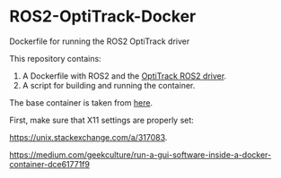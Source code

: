 # ROS2-OptiTrack-Docker
Dockerfile for running the ROS2 OptiTrack driver

This repository contains:
1. A Dockerfile with ROS2 and the [OptiTrack ROS2 driver](https://github.com/MOCAP4ROS2-Project/mocap4ros2_optitrack).
2. A script for building and running the container.

The base container is taken from [here](https://docs.ros.org/en/humble/How-To-Guides/Run-2-nodes-in-single-or-separate-docker-containers.html).

First, make sure that X11 settings are properly set:

https://unix.stackexchange.com/a/317083.

https://medium.com/geekculture/run-a-gui-software-inside-a-docker-container-dce61771f9
